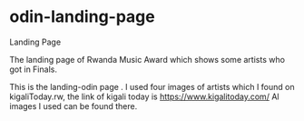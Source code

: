 # odin-landing-page
Landing Page

The landing page of Rwanda Music Award which shows some artists who got in Finals.

This is the landing-odin page . I used four images of artists which I found on kigaliToday.rw,
the link of kigali today is https://www.kigalitoday.com/ Al images I used can be found there.
